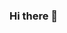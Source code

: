 ### Hi there 👋

<!--
**Jenek0111/Jenek0111** is a ✨ _special_ ✨ repository because its `README.md` (this file) appears on your GitHub profile.

Here are some ideas to get you started:

- 🔭 I’m currently working on ME
- 🌱 I’m currently learning to create games
- 💬 Ask me about nothing
- 😄 Pronouns: they/them
- ⚡ Fun fact: about morbius
-->
